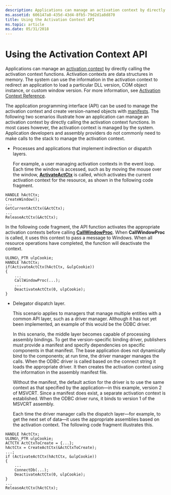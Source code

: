 ```yaml
---
description: Applications can manage an activation context by directly calling the activation context functions.
ms.assetid: 606147a8-435d-43d4-8fb5-79d2d1a8d870
title: Using the Activation Context API
ms.topic: article
ms.date: 05/31/2018
---
```


# Using the Activation Context API

Applications can manage an [activation context](activation-contexts.md) by directly calling the activation context functions. Activation contexts are data structures in memory. The system can use the information in the activation context to redirect an application to load a particular DLL version, COM object instance, or custom window version. For more information, see [Activation Context Reference](activation-context-reference.md).

The application programming interface (API) can be used to manage the activation context and create version-named objects with [manifests](manifests.md). The following two scenarios illustrate how an application can manage an activation context by directly calling the activation context functions. In most cases however, the activation context is managed by the system. Application developers and assembly providers do not commonly need to make calls to the stack to manage the activation context.

-   Processes and applications that implement indirection or dispatch layers.

    For example, a user managing activation contexts in the event loop. Each time the window is accessed, such as by moving the mouse over the window, [**ActivateActCtx**](/windows/desktop/api/Winbase/nf-winbase-activateactctx) is called, which activates the current activation context for the resource, as shown in the following code fragment.

```
HANDLE hActCtx;  
CreateWindow();  
...  
GetCurrentActCtx(&ActCtx);  
...  
ReleaseActCtx(&ActCtx);  
```

In the following code fragment, the API function activates the appropriate activation contexts before calling [**CallWindowProc**](/windows/win32/api/winuser/nf-winuser-callwindowproca). When **CallWindowProc** is called, it uses this context to pass a message to Windows. When all resource operations have completed, the function will deactivate the context.

```
ULONG\_PTR ulpCookie;  
HANDLE hActCtx;  
if(ActivateActCtx(hActCtx, &ulpCookie))  
{  
    ...  
    CallWindowProc(...);  
    ...  
    DeactivateActCtx(0, ulpCookie);  
}
```

-   Delegator dispatch layer.

    This scenario applies to managers that manage multiple entities with a common API layer, such as a driver manager. Although it has not yet been implemented, an example of this would be the ODBC driver.

    In this scenario, the middle layer becomes capable of processing assembly bindings. To get the version-specific binding driver, publishers must provide a manifest and specify dependencies on specific components in that manifest. The base application does not dynamically bind to the components; at run time, the driver manager manages the calls. When the ODBC driver is called based on the connect string it loads the appropriate driver. It then creates the activation context using the information in the assembly manifest file.

    Without the manifest, the default action for the driver is to use the same context as that specified by the application—in this example, version 2 of MSVCRT. Since a manifest does exist, a separate activation context is established. When the ODBC driver runs, it binds to version 1 of the MSVCRT assembly.

    Each time the driver manager calls the dispatch layer—for example, to get the next set of data—it uses the appropriate assemblies based on the activation context. The following code fragment illustrates this.

```
HANDLE hActCtx;  
ULONG\_PTR ulpCookie;  
ACTCTX ActCtxToCreate = {...};  
hActCtx = CreateActCtx(&ActCtxToCreate);  
...;  
if (ActivateActCtx(hActCtx, &ulpCookie))  
{  
    ...  
    ConnectDb(...);  
    DeactivateActCtx(0, ulpCookie);  
}  
... 
ReleaseActCtx(hActCtx);  
```
